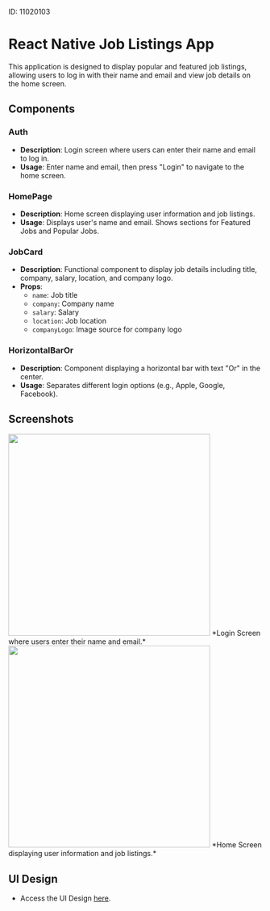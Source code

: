 ID: 11020103

# React Native Job Listings App

This application is designed to display popular and featured job listings, allowing users to log in with their name and email and view job details on the home screen.

## Components

### Auth
- **Description**: Login screen where users can enter their name and email to log in.
- **Usage**: Enter name and email, then press "Login" to navigate to the home screen.
  
### HomePage
- **Description**: Home screen displaying user information and job listings.
- **Usage**: Displays user's name and email. Shows sections for Featured Jobs and Popular Jobs.

### JobCard
- **Description**: Functional component to display job details including title, company, salary, location, and company logo.
- **Props**:
  - `name`: Job title
  - `company`: Company name
  - `salary`: Salary
  - `location`: Job location
  - `companyLogo`: Image source for company logo
  
### HorizontalBarOr
- **Description**: Component displaying a horizontal bar with text "Or" in the center.
- **Usage**: Separates different login options (e.g., Apple, Google, Facebook).

## Screenshots

<img src="https://i.ibb.co/VSN8Xz8/Screenshot-20240619-191319.jpg" width="400" />
*Login Screen where users enter their name and email.*

<img src="https://i.ibb.co/QbkR500/Screenshot-20240619-191325.jpg" width="400" />
*Home Screen displaying user information and job listings.*

 ## UI Design
   - Access the UI Design [here](https://www.figma.com/design/CGpaaLigc1W8ij1mLJMvev/Assignment-4?node-id=1-820&t=HlO80w2fifu42psD-1).
